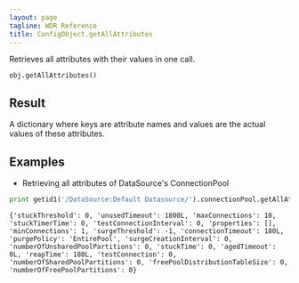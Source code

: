 ```yaml
---
layout: page
tagline: WDR Reference
title: ConfigObject.getAllAttributes
---
```


Retrieves all attributes with their values in one call.

    obj.getAllAttributes()

## Result

A dictionary where keys are attribute names and values are the actual values of these attributes.

## Examples

* Retrieving all attributes of DataSource's ConnectionPool

```python
print getid1('/DataSource:Default Datasource/').connectionPool.getAllAttributes()
```

    {'stuckThreshold': 0, 'unusedTimeout': 1800L, 'maxConnections': 10, 'stuckTimerTime': 0, 'testConnectionInterval': 0, 'properties': [], 'minConnections': 1, 'surgeThreshold': -1, 'connectionTimeout': 180L, 'purgePolicy': 'EntirePool', 'surgeCreationInterval': 0, 'numberOfUnsharedPoolPartitions': 0, 'stuckTime': 0, 'agedTimeout': 0L, 'reapTime': 180L, 'testConnection': 0, 'numberOfSharedPoolPartitions': 0, 'freePoolDistributionTableSize': 0, 'numberOfFreePoolPartitions': 0}
